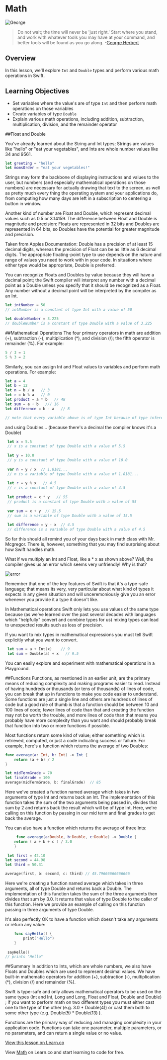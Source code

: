 # Math

![George](http://i.imgur.com/Kz9FGiV.jpg?1)

> Do not wait; the time will never be 'just right.' Start where you stand, and work with whatever tools you may have at your command, and better tools will be found as you go along. -[George Herbert](https://en.wikipedia.org/wiki/George_Herbert)

## Overview

In this lesson, we'll explore `Int` and `Double` types and perform various math operations in Swift. 

## Learning Objectives 

* Set variables where the value's are of type `Int` and then perform math operations on those variables
* Create variables of type `Double`
* Explain various math operations, including addition, subtraction, multiplication, division, and the remainder operator

##Float and Double

You've already learned about the String and Int types; Strings are values like "hello" or "eat your vegetables", and Ints are whole number values like 34 and 9561.  

````Swift
let greeting = "hello"
let momsOrder = "eat your vegetables!"
````

Strings may form the backbone of displaying instructions and values to the user, but numbers (and especially mathematical operations on those numbers) are necessary for actually drawing that text to the screen, as well as pretty much every thing the operating system and your applications do, from computing how many days are left in a subscription to centering a button in window.  

Another kind of number are Float and Double, which represent decimal values such as 0.5 or 3.14159.  The difference between Float and Double is magnitude and precision: Floats are represented in 32 bits and Doubles are represented in 64 bits, so Doubles have the potential for greater magnitude and precision.

Taken from Apples Documentation: 
Double has a precision of at least 15 decimal digits, whereas the precision of Float can be as little as 6 decimal digits. The appropriate floating-point type to use depends on the nature and range of values you need to work with in your code. In situations where either type would be appropriate, Double is preferred.

You can recognize Floats and Doubles by value because they will have a decimal point; the Swift compiler will interpret any number with a decimal point as a Double unless you specify that it should be recognized as a Float.  Any number without a decimal point will be interpreted by the compiler as an Int.

````Swift
let intNumber = 50
// intNumber is a constant of type Int with a value of 50

let doubleNumber = 3.225
// doubleNumber is a constant of type Double with a value of 3.225
````

##Mathematical Operations
The four primary operators in math are addition (+), subtraction (-), multiplication (*), and division (/); the fifth operator is remainder (%).  For example:

```Swift
5 / 3 = 1
5 % 3 = 2
````
 
 Similarly, you can assign Int and Float values to variables and perform math operations.  For example:

 ```Swift
 let a = 4
 let b = 12
 let n = b / a   // 3
 let r = b % a   // 0
 let product = a * b   // 48
 let sum = a + b   /// 16
 let difference = b - a   // 8

 // note that every variable above is of type Int because of type inference.
 ````

 and using Doubles...  (because there's a decimal the compiler knows it's a Double)

````Swift
 let x = 5.5
 // x is a constant of type Double with a value of 5.5
 
 let y = 10.0
 // y is a constant of type Double with a value of 10.0
 
 var n = y / x  // 1.8181...
 // n is a variable of type Double with a value of 1.8181...
 
 let r = y % x   // 4.5
 // r is a constant of type Double with a value of 4.5
 
 let product = x * y   // 55
 // product is a constant of type Double with a value of 55
 
 var sum = x + y  // 15.5
 // sum is a variable of type Double with a value of 15.5
 
 let difference = y - x  // 4.5
 // difference is a variable of type Double with a value of 4.5
 ````
 
 So far this should all remind you of your days back in math class with Mr. Mcgregor.  There is, however, something that you may find surprising about how Swift handles math.
 
What if we multiply an Int and Float, like a * x as shown above?  Well, the compiler gives us an error which seems very unfriendly!  Why is that?

![error](http://i.imgur.com/y7pMBRG.png?1)
 
Remember that one of the key features of Swift is that it's a type-safe language; that means its very, very particular about what kind of types it expects in any given situation and will unceremoniously give you an error whenever you provide it a type it doesn't like.

In Mathematical operations Swift only lets you use values of the same type because (as we've learned over the past several decades with languages which "helpfully" convert and combine types for us) mixing types can lead to unexpected results such as loss of precision.

If you want to mix types in mathematical expressions you must tell Swift explicitly what you want to convert.
 
````Swift
 let sum = a + Int(x)    // 9
 let sum = Double(a) + x   // 9.5
 ````
 
 You can easily explore and experiment with mathematical operations in a Playground.
 
 
##Functions
 Functions, as mentioned in an earlier unit, are the primary means of reducing complexity and making programs easier to read.  Instead of having hundreds or thousands (or tens of thousands) of lines of code, you can break that up in functions to make you code easier to understand.  Some functions are just a single line and others are hundreds of lines of code but a good rule of thumb is that a function should be between 10 and 100 lines of code; fewer lines of code than that and creating the function may not be worth the trouble, and more lines of code than that means you probably have more complexity than you want and should probably break that function into two or more functions if possible.
 
 Most functions return some kind of value; either something which is retrieved, computed, or just a code indicating success or failure.  For example, here's a function which returns the average of two Doubles:

````Swift
func average(a: Int, b: Int) -> Int {
    return (a + b) / 2
}

let midTermGrade = 70
let finalGrade = 100
average(midTermGrade, b: finalGrade)  // 85
````
 	
Here we've created a function named average which takes in two arguments of type Int and returns back an Int. The implementation of this function takes the sum of the two arguments being passed in, divides that sum by 2 and returns back the result which will be of type Int. Here, we're calling on this function by passing in our mid term and final grades to get back the average.
 	
 You can also have a function which returns the average of three Ints:

````Swift
 	 func average(a:Double, b:Double, c:Double) -> Double {
 	return ( a + b + c ) / 3.0
 	}
 	
 let first = 42.10
let second = 44.98
let third = 50.31

average(first, b: second, c: third) // 45.79666666666666
 ````
Here we're creating a function named average which takes in three arguments, all of type Double and returns back a Double. The implementation of this function takes the sum of the three arguments then divides that sum by 3.0. It returns that value of type Double to the caller of this function. Here we provide an example of calling on this function passing in three arguments of type Double.

It's also perfectly OK to have a function which doesn't take any arguments or return any value:
 
````Swift
 	func sayHello() {
 		print("Hello")
 	}
 	
 sayHello()
// prints "Hello"
````

##Summary
In addition to Ints, which are whole numbers, we also have Floats and Doubles which are used to represent decimal values.  We have built-in mathematic operators for addition (+), subtraction (-), multiplication (*), division (/) and remainder (%).

Swift is type-safe and only allows mathematical operators to be used on the same types (Int and Int, Long and Long, Float and Float, Double and Double) ; if you want to perform math on two different types you must either cast one to the type of the other (e.g. 3.0 * Double(4)) or cast them both to some other type (e.g.	  Double(5) * Double(13) ).

Functions are the primary way of reducing and managing complexity in your application code.  Functions can take one parameter, multiple parameters, or no parameters, and can return a single value or no value.

 

<a href='https://learn.co/lessons/Math' data-visibility='hidden'>View this lesson on Learn.co</a>

<p class='util--hide'>View <a href='https://learn.co/lessons/swift-math-readme'>Math</a> on Learn.co and start learning to code for free.</p>
